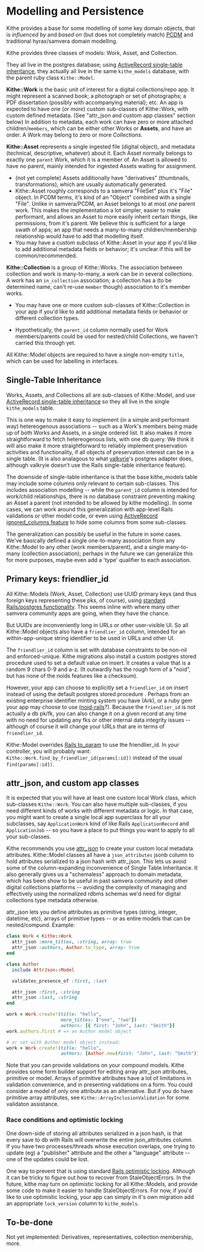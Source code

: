 # Modelling and Persistence

Kithe provides a base for some modelling of some key domain objects, that is *influenced by* and *based on* (but does not completely match) [PCDM](https://github.com/duraspace/pcdm/wiki) and traditional hyrax/samvera domain modelling.

Kithe provides three classes of models:  Work, Asset, and Collection.

They all live in the postgres database; using [ActiveRecord single-table inheritance](https://guides.rubyonrails.org/association_basics.html#single-table-inheritance), they actually all live in the same `kithe_models` database, with the parent ruby class `Kithe::Model`.

**Kithe::Work** is the basic unit of interest for a digital collections/repo app. It might represent a scanned book; a photograph or set of photographs; a PDF dissertation (possibly with accompanying material); etc.   An app is expected to have one (_or more_) custom sub-classes of Kithe::Work, with custom defined metadata. (See "attr_json and custom app classes" section below)  In addition to metadata, each work can have zero or more attached children/`members`, which can be either other Works or **Assets**, and have an order. A Work may belong to zero or more *Collections*.

**Kithe::Asset** represents a single ingested file (digital object), and metadata (technical, descriptive, whatever) about it. Each Asset normally belongs to exactly one `parent` Work, which it is a member of. An Asset is allowed to have no parent, mainly intended for ingested Assets waiting for assignment.
  * (not yet complete) Assets additionally have "derivatives" (thumbnails, transformations), which are usually automatically generated.
  * Kithe::Asset roughly corresponds to a samvera "FileSet" plus it's "File" object. In PCDM terms, it's kind of an "Object" combined with a single "File". Unlike in samvera/PCDM, an Asset belongs to at most _one_ parent work. This makes the implementation a lot simpler, easier to make performant, and allows an Asset to more easily inherit certain things, like permissions, from it's parent. We believe this is sufficient for a large swath of apps; an app that needs a many-to-many children/membership relationship would have to add that modelling itself.
  * You may have a custom subclass of Kithe::Asset in your app if you'd like to add additional metadata fields or behavior; it's unclear if this will be common/recommended.

**Kithe::Collection** is a group of Kithe::Works. The association between collection and work is many-to-many, a work can be in several collections. A work has an `in_collection` association; a collection has a (to be determined name, can't re-use `member` though) association to it's member works.

* You may have one or more custom sub-classes of Kithe::Collection in your app if you'd like to add additional metadata fields or behavior or different collection types.

* Hypothetically, the `parent_id` column normally used for Work members/parents could be used for nested/child Collections, we haven't carried this through yet.

All Kithe::Model objects are required to have a single non-empty `title`, which can be used for labelling in interfaces.

## Single-Table Inheritance

Works, Assets, and Collections all are sub-classes of Kithe::Model, and use [ActiveRecord single-table inheritance](https://guides.rubyonrails.org/association_basics.html#single-table-inheritance) so they all live in the single `kithe_models` table.

This is one way to make it easy to implement (in a simple and performant way) hetereogenous associations -- such as a Work's members being made up of both Works and Assets, in a single ordered list. It also makes it more straightforward to fetch hetereogenous lists, with one db query. We think it will also make it more straightforward to reliably implement preservation activities and functionality, if all objects of preservation interest can be in a single table. (It is also analagous to what [valkyrie](https://github.com/samvera-labs/valkyrie)'s postgres adapter does, although valkryie doesn't use the Rails single-table inheritance feature).

The downside of single-table inheritance is that the base kithe_models table may include some columns only relevant to certain sub-classes. This includes association modelling -- while the `parent_id` column is intended for work/child relationships, there is no database constraint preventing making an Asset a parent (not intended to be allowed by kithe modelling). In some cases, we can work around this generalization with app-level Rails validations or other model code, or even using [ActiveRecord ignored_columns feature](https://blog.bigbinary.com/2016/05/24/rails-5-adds-active-record-ignored-columns.html) to hide some columns from some sub-classes.

The generalization can possibly be useful in the future in some cases. We've basically defined a single one-to-many association from any Kithe::Model to any other (work members/parent), and a single many-to-many (collection association); perhaps in the future we can generalize this for more purposes, maybe even add a 'type' qualifier to each association.

## Primary keys:  friendlier_id

All Kithe::Models (Work, Asset, Collection) use UUID primary keys (and thus foreign keys representing these pks, of course), using [standard Rails/postgres functionality](https://guides.rubyonrails.org/active_record_postgresql.html#uuid). This seems inline with where many other samvera community apps are going, when they have the chance.

But UUIDs are inconveniently long in URLs or other user-visible UI. So all Kithe::Model objects also have a `friendlier_id` column, intended for an within-app-unique string identifier to be used in URLs and other UI.

The `friendlier_id` column is set with database constraints to be non-nil and enforced-unique. Kithe migrations also install a custom postgres stored procedure used to set a default value on insert. It creates a value that is a random 9 chars 0-9 and a-z. (It outwardly has the rough form of a "noid", but has none of the noids features like a checksum).

However, your app can choose to explicitly set a `friendlier_id` on insert instead of using the default postgres stored procedure . Perhaps from an existing enterprise identifier minting system you have (Ark), or a ruby gem your app may choose to use ([noid-rails](https://github.com/samvera/noid-rails)?).  Because the `friendlier_id` is not actually a db pk/fk, you can also change it on a given record at any time with no need for updating any fks or other internal data integrity issues -- although of course it will change your URLs that are in terms of `friendlier_id`.

Kithe::Model overrides [Rails to_param](https://api.rubyonrails.org/classes/ActiveRecord/Integration.html#method-i-to_param) to use the friendlier_id. In your controller, you will probably want: `Kithe::Work.find_by_friendlier_id(params[:id])` instead of the usual `find(params[:id])`.

## attr_json, and custom app classes

It is expected that you will have at least one custom local Work class, which sub-classes `Kithe::Work`.  You can also have multiple sub-classes, if you need different kinds of works with different metadata or logic. In that case, you might want to create a single local app superclass for all your subclasses, say `ApplicationWork` kind of like Rails `ApplicationRecord` and `ApplicationJob` -- so you have a place to put things you want to apply to all your sub-classes.

Kithe recommends you use [attr_json](https://github.com/jrochkind/attr_json) to create your custom local metadata attributes. Kithe::Model classes all have a `json_attributes` jsonb column to hold attributes serialized to a json hash with attr_json.  This lets us avoid some of the column-expanding inconvenience of Single Table Inheritance.  It also generally gives us a "schemaless" approach to domain metadata, which has been show to be useful in past samvera community and other digital collections platforms -- avoiding the complexity of managing and effectively using the normalized rdbms schemas we'd need for digital collections type metadata otherwise.

attr_json lets you define attributes as primitive types (string, integer, datetime, etc), arrays of primitive types -- or as entire models that can be nested/compund.  Example:

```ruby
class Work < Kithe::Work
  attr_json :more_titles, :string, array: true
  attr_json :authors, Author.to_type, array: true
end

class Author
  include AttrJson::Model

  validates_presence_of :first, :last

  attr_json :first, :string
  attr_json :last, :string
end

work = Work.create!(title: "hello",
                    more_titles: ["one", "two"])
                    authors: [{ first: "John", last: "Smith"}]
work.authors.first # => an Author model object

# or set with Author model object instead:
work = Work.create!(title: "hello",
                    authors: [Author.new(first: "John", last: "Smith")])
```

Note that you can provide validations on your compound models. Kithe provides some form builder support for editing array attr_json attributes, primitive or model. Arrays of primitive attributes have a lot of limitations in validation convenience, and in presenting validations on a form. You could consider a model of only one attribute as an alternative. But if you do have primitive array attributes, see `Kithe::ArrayInclusionValidation` for some validaton assistance.

### Race conditions and optimistic locking

One down-side of storing all attributes serialized in a json hash, is that every save to db with Rails will overwrite the entire json_attributes column. If you have two processes/threads whose execution overlaps, one trying to update (eg) a "publisher" attribute and the other a "language" attribute -- one of the updates could be lost.

One way to prevent that is using standard [Rails optimistic locking](https://api.rubyonrails.org/classes/ActiveRecord/Locking/Optimistic.html). Although it can be tricky to figure out how to recover from StaleObjectErrors. In the future, kithe may turn on optimistic locking for all Kithe::Models, and provide some code to make it easier to handle StaleObjectErrors. For now, if you'd like to use optimistic locking, your app can simply in it's own migration add an appropriate  `lock_version` column to `kithe_models`.


## To-be-done

Not yet implemented: Derivatives, representatives, collection membership, more.

